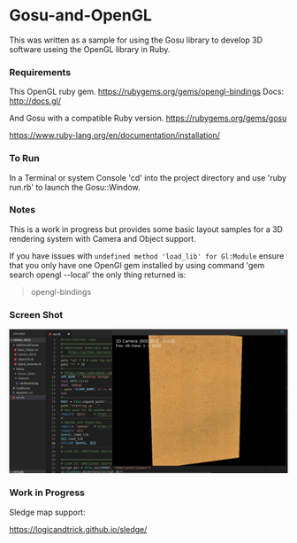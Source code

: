 # Gosu-and-OpenGL


This was written as a sample for using the Gosu library to develop 3D software useing the OpenGL library in Ruby.


### Requirements
This OpenGL ruby gem.
https://rubygems.org/gems/opengl-bindings
Docs: http://docs.gl/

And Gosu with a compatible Ruby version.
https://rubygems.org/gems/gosu

https://www.ruby-lang.org/en/documentation/installation/

### To Run

In a Terminal or system Console 'cd' into the project directory and use 'ruby run.rb' to launch the Gosu::Window.


### Notes

This is a work in progress but provides some basic layout samples for a 3D rendering system with Camera and Object support.

If you have issues with `undefined method 'load_lib' for Gl:Module`
ensure that you only have one OpenGl gem installed by using command 'gem search opengl --local' the only thing returned is:
>opengl-bindings

### Screen Shot

![alt text](https://raw.githubusercontent.com/wigggles/Gosu-and-OpenGL/master/Media/Screen_Shots/Screen_Shot.png "")


### Work in Progress

Sledge map support:

https://logicandtrick.github.io/sledge/